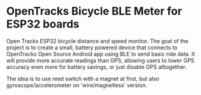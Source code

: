 # OpenTracks Bicycle BLE Meter for ESP32 boards
Open Tracks ESP32 bicycle distance and speed monitor. The goal of the project is to create a small, battery powered device that connects to OpenTracks Open Source Android app using BLE to send basic ride data.
It will provide more accurate readings than GPS, allowing users to lower GPS accuracy even more for battery savings, or just disable GPS alltogether. 

The idea is to use reed switch with a magnet at first, but also gyroscope/accelerometer on 'wire/magnetless' version.
